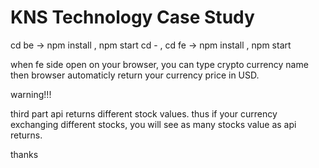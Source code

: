 # KNS Technology Case Study

cd be -> npm install , npm start
cd - , cd fe -> npm install , npm start

when fe side open on your browser, you can type crypto currency name then browser automaticly return your currency price in USD.


warning!!!

third part api returns different stock values. thus if your currency exchanging different stocks, you will see as many stocks value as api returns.

thanks

